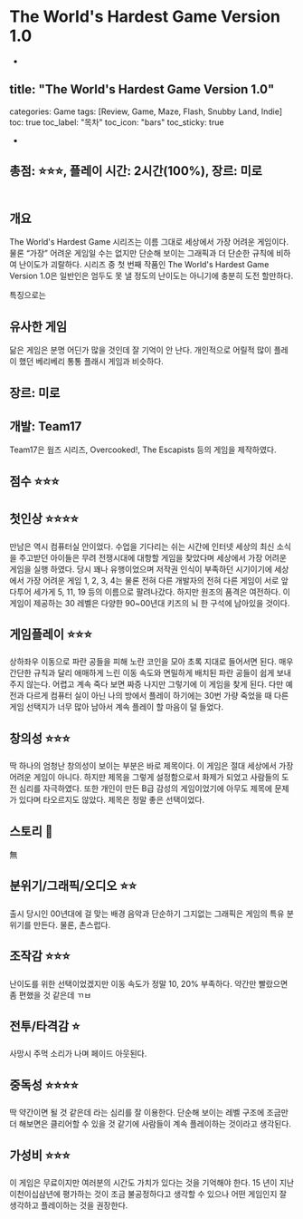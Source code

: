 # The World's Hardest Game Version 1.0

-

## title: "The World's Hardest Game Version 1.0"
categories: Game
tags: [Review, Game, Maze, Flash, Snubby Land, Indie]
toc: true
toc_label: "목차"
toc_icon: "bars"
toc_sticky: true

-

## 총점: ⭐⭐⭐, 플레이 시간: 2시간(100%), 장르: 미로

![]()

## 개요

The World's Hardest Game 시리즈는 이름 그대로 세상에서 가장 어려운 게임이다. 물론 “가장” 어려운 게임일 수는 없지만 단순해 보이는 그래픽과 더 단순한 규칙에 비하여 난이도가 괴랄하다. 시리즈 중 첫 번째 작품인 The World's Hardest Game Version 1.0은 일반인은 엄두도 못 낼 정도의 난이도는 아니기에 충분히 도전 할만하다. 

특징으로는 

## 유사한 게임

닮은 게임은 분명 어딘가 많을 것인데 잘 기억이 안 난다. 개인적으로 어릴적 많이 플레이 했던 베리베리 통통 플래시 게임과 비슷하다.

## 장르: 미로

## 개발: Team17

Team17은 웜즈 시리즈, Overcooked!, The Escapists 등의 게임을 제작하였다.

## 점수 ⭐⭐⭐

## 첫인상 ⭐⭐⭐⭐

만남은 역시 컴퓨터실 안이었다. 수업을 기다리는 쉬는 시간에 인터넷 세상의 최신 소식을 주고받던 아이들은 무려 전쟁시대에 대항할 게임을 찾았다며 세상에서 가장 어려운 게임을 실행 하였다. 당시 꽤나 유행이었으며 저작권 인식이 부족하던 시기이기에 세상에서 가장 어려운 게임 1, 2, 3, 4는 물론 전혀 다른 개발자의 전혀 다른 게임이 서로 앞 다투어 세가게 5, 11, 19 등의 이름으로 팔려나갔다. 하지만 원조의 품격은 여전하다. 이 게임이 제공하는 30 레벨은 다양한 90~00년대 키즈의 뇌 한 구석에 남아있을 것이다.

## 게임플레이 ⭐⭐⭐

상하좌우 이동으로 파란 공들을 피해 노란 코인을 모아 초록 지대로 들어서면 된다. 매우 간단한 규칙과 달리 애매하게 느린 이동 속도와 면밀하게 배치된 파란 공들이 쉽게 보내주지 않는다. 어렵고 계속 죽다 보면 짜증 나지만 그렇기에 이 게임을 찾게 된다. 다만 예전과 다르게 컴퓨터 실이 아닌 나의 방에서 플레이 하기에는 30번 가량 죽었을 때 다른 게임 선택지가 너무 많아 남아서 계속 플레이 할 마음이 덜 들었다.

## 창의성 ⭐⭐⭐

딱 하나의 엄청난 창의성이 보이는 부분은 바로 제목이다. 이 게임은 절대 세상에서 가장 어려운 게임이 아니다. 하지만 제목을 그렇게 설정함으로서 화제가 되었고 사람들의 도전 심리를 자극하였다. 또한 개인이 만든 B급 감성의 게임이었기에 아무도 제목에 문제가 있다며 타오르지도 않았다. 제목은 정말 좋은 선택이었다.

## 스토리 💩

無

## 분위기/그래픽/오디오 ⭐⭐

출시 당시인 00년대에 걸 맞는 배경 음악과 단순하기 그지없는 그래픽은 게임의 특유 분위기를 만든다. 물론, 촌스럽다.

## 조작감 ⭐⭐⭐

난이도를 위한 선택이었겠지만 이동 속도가 정말 10, 20% 부족하다. 약간만 빨랐으면 좀 편했을 것 같은데 ㄲㅂ

## 전투/타격감 ⭐

사망시 주먹 소리가 나며 페이드 아웃된다.

## 중독성 ⭐⭐⭐⭐

딱 약간이면 될 것 같은데 라는 심리를 잘 이용한다. 단순해 보이는 레벨 구조에 조금만 더 해보면은 클리어할 수 있을 것 같기에 사람들이 계속 플레이하는 것이라고 생각된다.

## 가성비 ⭐⭐⭐

이 게임은 무료이지만 여러분의 시간도 가치가 있다는 것을 기억해야 한다. 15 년이 지난 이천이십삼년에 평가하는 것이 조금 불공정하다고 생각할 수 있으나 어떤 게임인지 잘 생각하고 플레이하는 것을 권장한다.